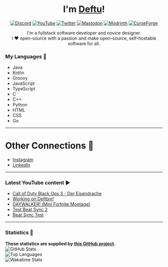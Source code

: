 <div align="center">

# I'm [Deftu][website]!

[![Discord](https://cdn.jsdelivr.net/npm/@intergrav/devins-badges@3/assets/cozy-minimal/social/discord-singular_64h.png)][discord]
[![YouTube](https://cdn.jsdelivr.net/npm/@intergrav/devins-badges@3/assets/cozy-minimal/social/youtube-singular_64h.png)][youtube]
[![Twitter](https://cdn.jsdelivr.net/npm/@intergrav/devins-badges@3/assets/cozy-minimal/social/twitter-singular_64h.png)][twitter]
[![Mastodon](https://cdn.jsdelivr.net/npm/@intergrav/devins-badges@3/assets/cozy-minimal/social/mastodon-singular_64h.png)][mastodon]
[![Modrinth](https://cdn.jsdelivr.net/npm/@intergrav/devins-badges@3/assets/cozy-minimal/available/modrinth_64h.png)][modrinth]
[![CurseForge](https://cdn.jsdelivr.net/npm/@intergrav/devins-badges@3/assets/cozy-minimal/available/curseforge_64h.png)][curseforge]

I'm a fullstack software developer and novice designer.  
I ❤️ open-source with a passion and make open-source, self-hostable software for all.
  
</div>

### My Languages 💬
- Java
- Kotlin
- Groovy
- JavaScript
- TypeScript
- C
- C++
- Python
- HTML
- CSS
- Go

---

# Other Connections 🔗
- [Instagram][instagram]
- [LinkedIn][linkedin]

---

### Latest YouTube content ▶
<!-- YOUTUBE:START -->
- [Call of Duty Black Ops 3 - Der Eisendrache](https://www.youtube.com/watch?v=7Va0P16NNqM)
- [Working on Deftbin!](https://www.youtube.com/watch?v=-K8xQM9Z1aA)
- [DAYWALKER! &lpar;Mini Fortnite Montage&rpar;](https://www.youtube.com/watch?v=gw5TDTOs03M)
- [Test Beat Sync 2](https://www.youtube.com/watch?v=-2AoQl7DcC8)
- [Beat Sync Test](https://www.youtube.com/watch?v=KZeRZ9xMIvw)
<!-- YOUTUBE:END -->

---

### Statistics 📜
**These statistics are supplied by [this GitHub project](https://github.com/anuraghazra/github-readme-stats).**  
![GitHub Stats](https://github-readme-stats.vercel.app/api?username=Deftu&show_icons=true&line_height=27&theme=onedark&hide_border=true)  
![Top Languages](https://github-readme-stats.vercel.app/api/top-langs/?username=Deftu&card_width=400&langs_count=10&layout=compact&hide_border=true&theme=onedark)  
![Wakatime Stats](https://github-readme-stats.vercel.app/api/wakatime?username=Deftu&theme=onedark&hide_border=true)

[website]: https://deftu.xyz/

[discord]: https://shr.deftu.xyz/discord
[youtube]: https://www.youtube.com/@deftudev
[twitter]: https://twitter.com/DeftuDev
[mastodon]: https://floss.social/@deftu
[modrinth]: https://modrinth.com/user/deftu
[curseforge]: https://www.curseforge.com/members/deftudev
[instagram]: https://www.instagram.com/deftudev
[linkedin]: https://www.linkedin.com/in/matthew-vaughan-047800226
